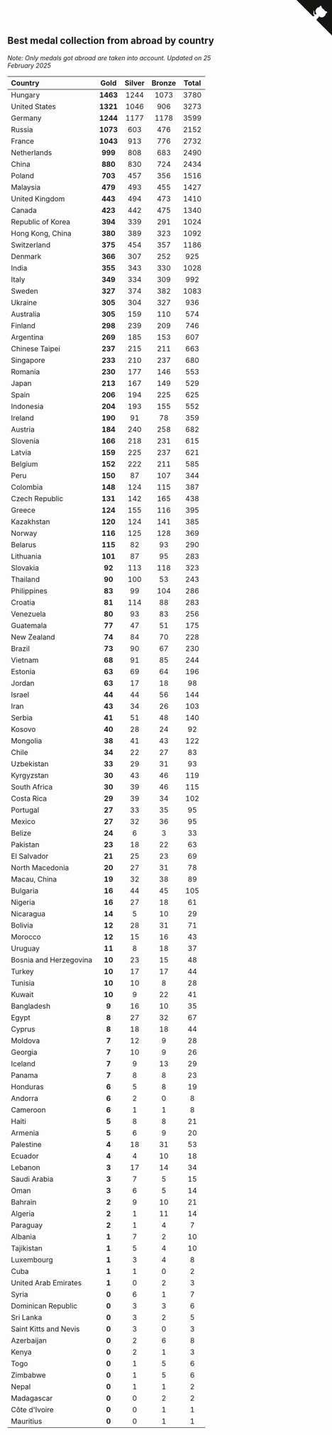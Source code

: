 ## Best medal collection from abroad by country

*Note: Only medals got abroad are taken into account.*
*Updated on 25 February 2025*

| Country | Gold | Silver | Bronze | Total |
| :--- | :--: | :--: | :--: | :--: |
| Hungary | **1463** | 1244 | 1073 | 3780 |
| United States | **1321** | 1046 | 906 | 3273 |
| Germany | **1244** | 1177 | 1178 | 3599 |
| Russia | **1073** | 603 | 476 | 2152 |
| France | **1043** | 913 | 776 | 2732 |
| Netherlands | **999** | 808 | 683 | 2490 |
| China | **880** | 830 | 724 | 2434 |
| Poland | **703** | 457 | 356 | 1516 |
| Malaysia | **479** | 493 | 455 | 1427 |
| United Kingdom | **443** | 494 | 473 | 1410 |
| Canada | **423** | 442 | 475 | 1340 |
| Republic of Korea | **394** | 339 | 291 | 1024 |
| Hong Kong, China | **380** | 389 | 323 | 1092 |
| Switzerland | **375** | 454 | 357 | 1186 |
| Denmark | **366** | 307 | 252 | 925 |
| India | **355** | 343 | 330 | 1028 |
| Italy | **349** | 334 | 309 | 992 |
| Sweden | **327** | 374 | 382 | 1083 |
| Ukraine | **305** | 304 | 327 | 936 |
| Australia | **305** | 159 | 110 | 574 |
| Finland | **298** | 239 | 209 | 746 |
| Argentina | **269** | 185 | 153 | 607 |
| Chinese Taipei | **237** | 215 | 211 | 663 |
| Singapore | **233** | 210 | 237 | 680 |
| Romania | **230** | 177 | 146 | 553 |
| Japan | **213** | 167 | 149 | 529 |
| Spain | **206** | 194 | 225 | 625 |
| Indonesia | **204** | 193 | 155 | 552 |
| Ireland | **190** | 91 | 78 | 359 |
| Austria | **184** | 240 | 258 | 682 |
| Slovenia | **166** | 218 | 231 | 615 |
| Latvia | **159** | 225 | 237 | 621 |
| Belgium | **152** | 222 | 211 | 585 |
| Peru | **150** | 87 | 107 | 344 |
| Colombia | **148** | 124 | 115 | 387 |
| Czech Republic | **131** | 142 | 165 | 438 |
| Greece | **124** | 155 | 116 | 395 |
| Kazakhstan | **120** | 124 | 141 | 385 |
| Norway | **116** | 125 | 128 | 369 |
| Belarus | **115** | 82 | 93 | 290 |
| Lithuania | **101** | 87 | 95 | 283 |
| Slovakia | **92** | 113 | 118 | 323 |
| Thailand | **90** | 100 | 53 | 243 |
| Philippines | **83** | 99 | 104 | 286 |
| Croatia | **81** | 114 | 88 | 283 |
| Venezuela | **80** | 93 | 83 | 256 |
| Guatemala | **77** | 47 | 51 | 175 |
| New Zealand | **74** | 84 | 70 | 228 |
| Brazil | **73** | 90 | 67 | 230 |
| Vietnam | **68** | 91 | 85 | 244 |
| Estonia | **63** | 69 | 64 | 196 |
| Jordan | **63** | 17 | 18 | 98 |
| Israel | **44** | 44 | 56 | 144 |
| Iran | **43** | 34 | 26 | 103 |
| Serbia | **41** | 51 | 48 | 140 |
| Kosovo | **40** | 28 | 24 | 92 |
| Mongolia | **38** | 41 | 43 | 122 |
| Chile | **34** | 22 | 27 | 83 |
| Uzbekistan | **33** | 29 | 31 | 93 |
| Kyrgyzstan | **30** | 43 | 46 | 119 |
| South Africa | **30** | 39 | 46 | 115 |
| Costa Rica | **29** | 39 | 34 | 102 |
| Portugal | **27** | 33 | 35 | 95 |
| Mexico | **27** | 32 | 36 | 95 |
| Belize | **24** | 6 | 3 | 33 |
| Pakistan | **23** | 18 | 22 | 63 |
| El Salvador | **21** | 25 | 23 | 69 |
| North Macedonia | **20** | 27 | 31 | 78 |
| Macau, China | **19** | 32 | 38 | 89 |
| Bulgaria | **16** | 44 | 45 | 105 |
| Nigeria | **16** | 27 | 18 | 61 |
| Nicaragua | **14** | 5 | 10 | 29 |
| Bolivia | **12** | 28 | 31 | 71 |
| Morocco | **12** | 15 | 16 | 43 |
| Uruguay | **11** | 8 | 18 | 37 |
| Bosnia and Herzegovina | **10** | 23 | 15 | 48 |
| Turkey | **10** | 17 | 17 | 44 |
| Tunisia | **10** | 10 | 8 | 28 |
| Kuwait | **10** | 9 | 22 | 41 |
| Bangladesh | **9** | 16 | 10 | 35 |
| Egypt | **8** | 27 | 32 | 67 |
| Cyprus | **8** | 18 | 18 | 44 |
| Moldova | **7** | 12 | 9 | 28 |
| Georgia | **7** | 10 | 9 | 26 |
| Iceland | **7** | 9 | 13 | 29 |
| Panama | **7** | 8 | 8 | 23 |
| Honduras | **6** | 5 | 8 | 19 |
| Andorra | **6** | 2 | 0 | 8 |
| Cameroon | **6** | 1 | 1 | 8 |
| Haiti | **5** | 8 | 8 | 21 |
| Armenia | **5** | 6 | 9 | 20 |
| Palestine | **4** | 18 | 31 | 53 |
| Ecuador | **4** | 4 | 10 | 18 |
| Lebanon | **3** | 17 | 14 | 34 |
| Saudi Arabia | **3** | 7 | 5 | 15 |
| Oman | **3** | 6 | 5 | 14 |
| Bahrain | **2** | 9 | 10 | 21 |
| Algeria | **2** | 1 | 11 | 14 |
| Paraguay | **2** | 1 | 4 | 7 |
| Albania | **1** | 7 | 2 | 10 |
| Tajikistan | **1** | 5 | 4 | 10 |
| Luxembourg | **1** | 3 | 4 | 8 |
| Cuba | **1** | 1 | 0 | 2 |
| United Arab Emirates | **1** | 0 | 2 | 3 |
| Syria | **0** | 6 | 1 | 7 |
| Dominican Republic | **0** | 3 | 3 | 6 |
| Sri Lanka | **0** | 3 | 2 | 5 |
| Saint Kitts and Nevis | **0** | 3 | 0 | 3 |
| Azerbaijan | **0** | 2 | 6 | 8 |
| Kenya | **0** | 2 | 1 | 3 |
| Togo | **0** | 1 | 5 | 6 |
| Zimbabwe | **0** | 1 | 5 | 6 |
| Nepal | **0** | 1 | 1 | 2 |
| Madagascar | **0** | 0 | 2 | 2 |
| Côte d'Ivoire | **0** | 0 | 1 | 1 |
| Mauritius | **0** | 0 | 1 | 1 |


<a href="https://github.com/jonatanklosko/wca_statistics" class="github-corner" aria-label="View source on Github"><svg width="80" height="80" viewBox="0 0 250 250" style="fill:#151513; color:#fff; position: absolute; top: 0; border: 0; right: 0;" aria-hidden="true"><path d="M0,0 L115,115 L130,115 L142,142 L250,250 L250,0 Z"></path><path d="M128.3,109.0 C113.8,99.7 119.0,89.6 119.0,89.6 C122.0,82.7 120.5,78.6 120.5,78.6 C119.2,72.0 123.4,76.3 123.4,76.3 C127.3,80.9 125.5,87.3 125.5,87.3 C122.9,97.6 130.6,101.9 134.4,103.2" fill="currentColor" style="transform-origin: 130px 106px;" class="octo-arm"></path><path d="M115.0,115.0 C114.9,115.1 118.7,116.5 119.8,115.4 L133.7,101.6 C136.9,99.2 139.9,98.4 142.2,98.6 C133.8,88.0 127.5,74.4 143.8,58.0 C148.5,53.4 154.0,51.2 159.7,51.0 C160.3,49.4 163.2,43.6 171.4,40.1 C171.4,40.1 176.1,42.5 178.8,56.2 C183.1,58.6 187.2,61.8 190.9,65.4 C194.5,69.0 197.7,73.2 200.1,77.6 C213.8,80.2 216.3,84.9 216.3,84.9 C212.7,93.1 206.9,96.0 205.4,96.6 C205.1,102.4 203.0,107.8 198.3,112.5 C181.9,128.9 168.3,122.5 157.7,114.1 C157.9,116.9 156.7,120.9 152.7,124.9 L141.0,136.5 C139.8,137.7 141.6,141.9 141.8,141.8 Z" fill="currentColor" class="octo-body"></path></svg></a><style>.github-corner:hover .octo-arm{animation:octocat-wave 560ms ease-in-out}@keyframes octocat-wave{0%,100%{transform:rotate(0)}20%,60%{transform:rotate(-25deg)}40%,80%{transform:rotate(10deg)}}@media (max-width:500px){.github-corner:hover .octo-arm{animation:none}.github-corner .octo-arm{animation:octocat-wave 560ms ease-in-out}}</style>
